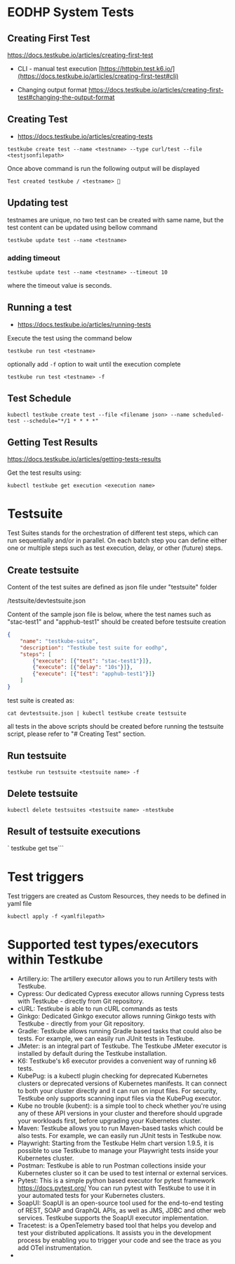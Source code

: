 # EODHP System Tests


## Creating First Test
  https://docs.testkube.io/articles/creating-first-test
  
 - CLI - manual test execution
   [https://httpbin.test.k6.io/](https://docs.testkube.io/articles/creating-first-test#cli)
   
 - Changing output format
   https://docs.testkube.io/articles/creating-first-test#changing-the-output-format

## Creating Test
* https://docs.testkube.io/articles/creating-tests

` testkube create test --name <testname> --type curl/test --file <testjsonfilepath> `

Once above command is run the following output will be displayed

` Test created testkube / <testname> 🥇 `

## Updating test
 testnames are unique, no two test can be created with same name, but the test content can be updated using bellow command

` testkube update test --name <testname> `

### adding timeout

` testkube update test --name <testname> --timeout 10 `

where the timeout value is seconds.



## Running a test
* https://docs.testkube.io/articles/running-tests

Execute the test using the command below

` testkube run test <testname> `

optionally add ` -f ` option to wait until the execution complete

` testkube run test <testname> -f `

## Test Schedule
` kubectl testkube create test --file <filename json> --name scheduled-test --schedule="*/1 * * * *" `

## Getting Test Results
https://docs.testkube.io/articles/getting-tests-results

Get the test results using:

` kubectl testkube get execution <execution name> `


# Testsuite
Test Suites stands for the orchestration of different test steps, which can run sequentially and/or in parallel. On each batch step you can define either one or multiple steps such as test execution, delay, or other (future) steps.

## Create testsuite

Content of the test suites are defined as json file under "testsuite" folder

/testsuite/devtestsuite.json

Content of the sample json file is below, where the test names such as "stac-test1" and "apphub-test1" should be created before testsuite creation

```json
{
    "name": "testkube-suite",
    "description": "Testkube test suite for eodhp",
    "steps": [
        {"execute": [{"test": "stac-test1"}]},
        {"execute": [{"delay": "10s"}]},
        {"execute": [{"test": "apphub-test1"}]}
    ]
}
```

test suite is created as:

`cat devtestsuite.json | kubectl testkube create testsuite`

all tests in the above scripts should be created before running the testsuite script, please refer to "# Creating Test" section.

## Run testsuite

` testkube run testsuite <testsuite name> -f `

## Delete testsuite

` kubectl delete testsuites <testsuite name> -ntestkube `

## Result of testsuite executions

` testkube get tse```



# Test triggers

Test triggers are created as Custom Resources, they needs to be defined in yaml file

` kubectl apply -f <yamlfilepath> `


# Supported test types/executors within Testkube
- Artillery.io: The artillery executor allows you to run Artillery tests with Testkube.
- Cypress: Our dedicated Cypress executor allows running Cypress tests with Testkube - directly from Git repository.
- cURL: Testkube is able to run cURL commands as tests
- Ginkgo: Dedicated Ginkgo executor allows running Ginkgo tests with Testkube - directly from your Git repository.
- Gradle: Testkube allows running Gradle based tasks that could also be tests. For example, we can easily run JUnit tests in Testkube.
- JMeter: is an integral part of Testkube. The Testkube JMeter executor is installed by default during the Testkube installation.
- K6: Testkube's k6 executor provides a convenient way of running k6 tests.
- KubePug: is a kubectl plugin checking for deprecated Kubernetes clusters or deprecated versions of Kubernetes manifests. It can connect to both your cluster directly and it can run on input files. For security, Testkube only supports scanning input files via the KubePug executor.
- Kube no trouble (kubent): is a simple tool to check whether you're using any of these API versions in your cluster and therefore should upgrade your workloads first, before upgrading your Kubernetes cluster.
- Maven: Testkube allows you to run Maven-based tasks which could be also tests. For example, we can easily run JUnit tests in Testkube now.
- Playwright: Starting from the Testkube Helm chart version 1.9.5, it is possible to use Testkube to manage your Playwright tests inside your Kubernetes cluster.
- Postman: Testkube is able to run Postman collections inside your Kubernetes cluster so it can be used to test internal or external services.
- Pytest: This is a simple python based executor for pytest framework https://docs.pytest.org/ You can run pytest with Testkube to use it in your automated tests for your Kubernetes clusters.
- SoapUI: SoapUI is an open-source tool used for the end-to-end testing of REST, SOAP and GraphQL APIs, as well as JMS, JDBC and other web services. Testkube supports the SoapUI executor implementation.
- Tracetest:  is a OpenTelemetry based tool that helps you develop and test your distributed applications. It assists you in the development process by enabling you to trigger your code and see the trace as you add OTel instrumentation.
- 
